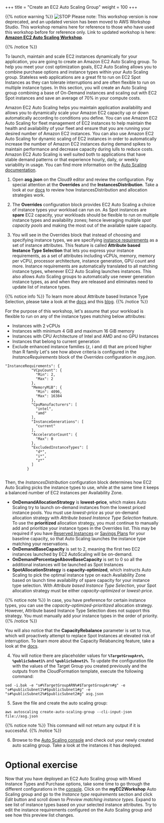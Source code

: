 +++
title = "Create an EC2 Auto Scaling Group"
weight = 100
+++

{{% notice warning %}}
![STOP](../images/stop_small.png)
Please note: This workshop version is now deprecated, and an updated version has been moved to AWS Workshop Studio. This workshop remains here for reference to those who have used this workshop before for reference only. Link to updated workshop is here: **[Amazon EC2 Auto Scaling Workshop](https://catalog.us-east-1.prod.workshops.aws/workshops/0a0fe16c-8693-4d23-8679-4f1701dbd2b0/en-US)**.

{{% /notice %}}


To launch, maintain and scale EC2 instances dynamically for your application, you are going to create an Amazon EC2 Auto Scaling group. To help you meet your cost optimization goals, EC2 Auto Scaling allows you to combine purchase options and instance types within your Auto Scaling group. Stateless web applications are a great fit to run on EC2 Spot Instances as they can tolerate interruptions and are often flexible to run on multiple instance types. In this section, you will create an Auto Scaling group combining a base of On-Demand instances and scaling out with EC2 Spot instances and save an average of 70% in your compute costs. 

Amazon EC2 Auto Scaling helps you maintain application availability and allows you to dynamically scale your Amazon EC2 capacity up or down automatically according to conditions you define. You can use Amazon EC2 Auto Scaling for fleet management of EC2 instances to help maintain the health and availability of your fleet and ensure that you are running your desired number of Amazon EC2 instances. You can also use Amazon EC2 Auto Scaling for dynamic scaling of EC2 instances in order to automatically increase the number of Amazon EC2 instances during demand spikes to maintain performance and decrease capacity during lulls to reduce costs. Amazon EC2 Auto Scaling is well suited both to applications that have stable demand patterns or that experience hourly, daily, or weekly variability in usage. You can find more information on the [Auto Scaling documentation](https://docs.aws.amazon.com/autoscaling/ec2/userguide/what-is-amazon-ec2-auto-scaling.html). 

1. Open **asg.json** on the Cloud9 editor and review the configuration. Pay special attention at the **Overrides** and the **InstancesDistribution**. Take a look at our [docs](https://docs.aws.amazon.com/autoscaling/ec2/userguide/asg-purchase-options.html#asg-allocation-strategies) to review how InstancesDistribution and allocation strategies work.

2. The **Overrides** configuration block provides EC2 Auto Scaling a choice of instance types your workload can run on. As Spot instances are **spare** EC2 capacity, your workloads should be flexible to run on multiple instance types and availability zones; hence leveraging multiple *spot capacity pools* and making the most out of the available spare capacity. 

3. You will see in the Overrides block that instead of choosing and specifying instance types, we are specifying [instance requirements](https://docs.aws.amazon.com/autoscaling/ec2/APIReference/API_InstanceRequirements.html) as a set of instance attributes. This feature is called **Attribute based Instance Type Selection** that lets you express your instance requirements, as a set of attributes including vCPUs, memory, memory per vCPU, processor architecture, instance generation, GPU count and more. Instance requirements are automatically translated to all matching instance types, whenever EC2 Auto Scaling launches instances. This also allows Auto Scaling groups to automatically use newer generation instance types, as and when they are released and eliminates need to update list of instance types.

{{% notice info %}}
To learn more about Attribute based Instance Type Selection, please take a look at the [docs](https://docs.aws.amazon.com/autoscaling/ec2/userguide/create-asg-instance-type-requirements.html) and this [blog](https://aws.amazon.com/blogs/aws/new-attribute-based-instance-type-selection-for-ec2-auto-scaling-and-ec2-fleet/).
{{% /notice %}}

For the purpose of this workshop, let's assume that your workload is flexible to run on any of the instance types matching below attributes:
 * Instances with 2 vCPUs
 * Instances with minimum 4 GiB and maximum 16 GiB memory  
 * Instances with CPU Architecture of Intel and AMD and no GPU Instances  
 * Instances that belong to current generation  
 * Exclude enhanced instance families (z, i and d) that are priced higher than R family
Let's see how above criteria is configured in the *InstanceRequirements* block of the *Overrides* configuration in *asg.json*.
```
"InstanceRequirements": {
            "VCpuCount": {
              "Min": 2,
              "Max": 2
            },
            "MemoryMiB": {
              "Min": 4096,
              "Max": 16384
            },
            "CpuManufacturers": [
              "intel",
              "amd"
            ],
            "InstanceGenerations": [
              "current"
            ],
            "AcceleratorCount": {
              "Max": 0
            },
            "ExcludedInstanceTypes": [
              "d*",
              "i*",
              "z*"
            ]
          }
 
```
Then, the *InstancesDistribution* configuration block determines how EC2 Auto Scaling picks the instance types to use, while at the same time it keeps a balanced number of EC2 instances per Availability Zone.

* **OnDemandAllocationStrategy** is **lowest-price**, which makes Auto Scaling try to launch on-demand instances from the lowest priced instance pools. You must use *lowest-price* as your on-demand allocation strategy with *Attribute based Instance Type Selection* feature. To use the **prioritized** allocation strategy, you must continue to manually add and prioritize your instance types in the Overrides list. This may be required if you have [Reserved Instances](https://aws.amazon.com/ec2/pricing/reserved-instances/) or [Savings Plans](https://aws.amazon.com/savingsplans/) for your baseline capacity, so that Auto Scaling launches the instance type matching your reservations.   
* **OnDemandBaseCapacity** is set to 2, meaning the first two EC2 instances launched by EC2 AutoScaling will be on-demand.
* **OnDemandPercentageAboveBaseCapacity** is set to 0 so all the additional instances will be launched as Spot Instances
* **SpotAllocationStrategy** is **capacity-optimized**, which instructs Auto Scaling to pick the optimal instance type on each Availability Zone based on launch time availability of spare capacity for your instance type selection. With *Attribute based Instance Type Selection*, your Spot allocation strategy must be either *capacity-optimized* or *lowest-price*.

{{% notice note %}}
In case, you have preference for certain instance types, you can use the *capacity-optimized-prioritized* allocation strategy. However, Attribute based Instance Type Selection does not support this strategy. You must manually add your instance types in the order of priority.
{{% /notice %}}


You will also notice that the **CapacityRebalance** parameter is set to true, which will proactively attempt to replace Spot Instances at elevated risk of interruption. To learn more about the Capacity Relabancing feature, take a look at the [docs](https://docs.aws.amazon.com/autoscaling/ec2/userguide/capacity-rebalance.html).

4. You will notice there are placeholder values for **`%TargetGroupArn%`**, **`%publicSubnet1%`** and **`%publicSubnet2%`**. To update the configuration file with the values of the Target Group you created previously and the outputs from the CloudFormation template, execute the following command:
```
sed -i.bak -e "s#%TargetGroupARN%#$TargetGroupArn#g" -e "s#%publicSubnet1%#$publicSubnet1#g" -e "s#%publicSubnet2%#$publicSubnet2#g" asg.json
```

5. Save the file and create the auto scaling group:
```
aws autoscaling create-auto-scaling-group --cli-input-json file://asg.json
```
{{% notice note %}}
This command will not return any output if it is successful.
{{% /notice %}}

	
6. Browse to the [Auto Scaling console](https://console.aws.amazon.com/ec2/autoscaling/home#AutoScalingGroups:view=details) and check out your newly created auto scaling group. Take a look at the instances it has deployed.

# Optional exercise

Now that you have deployed an EC2 Auto Scaling group with Mixed Instance Types and Purchase options, take some time to go through the different configurations in the [console](https://console.aws.amazon.com/ec2autoscaling/home?#/). Click on the **myEC2Workshop** Auto Scaling group and go to the *Instance type requirements* section and click *Edit* button and scroll down to *Preview matching instance types*. Expand to see list of instance types based on your selected instance attributes. Try to edit the instance requirements configured on the Auto Scaling group and see how this preview list changes.